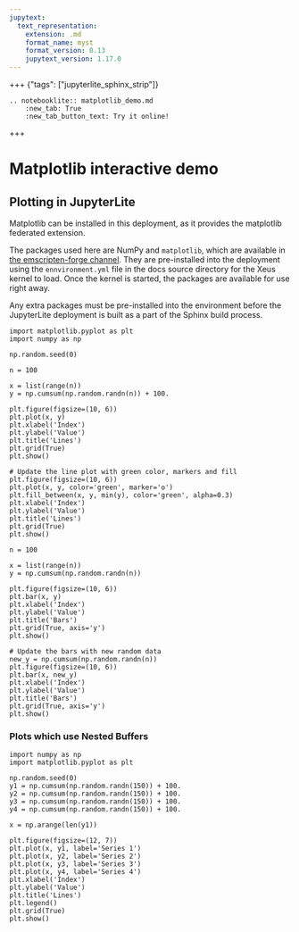 ```yaml
---
jupytext:
  text_representation:
    extension: .md
    format_name: myst
    format_version: 0.13
    jupytext_version: 1.17.0
---
```


+++ {"tags": ["jupyterlite_sphinx_strip"]}

<!-- Here, we specify the NotebookLite directive from jupyterlite-sphinx:
https://jupyterlite-sphinx.readthedocs.io/en/stable/directives/notebooklite.html

This directive is used to include a JupyterLite notebook in the documentation using
the Notebook interface. We'll use the "new tab" option to create a button that will
open the JupyterLite deployment with it, and customise the button text.

The button does not contain a style by default. You may use CSS to style it as per
your needs and requirements, according to the theme used. We describe it here:
https://jupyterlite-sphinx.readthedocs.io/en/stable/directives/try_examples.html#configuration

For the purposes of this demo, we have provided a custom CSS file in the
`docs/source/_static` directory, which is included in the Sphinx build process.

If the strip_tagged_cells configuration option is set in conf.py, any cell that is
wrapped in the `jupyterlite_sphinx_strip` tag will be stripped from the final output,
so that it won't be included in the JupyterLite deployment.
-->

```{eval-rst}
.. notebooklite:: matplotlib_demo.md
    :new_tab: True
    :new_tab_button_text: Try it online!
```

+++

# Matplotlib interactive demo

## Plotting in JupyterLite

Matplotlib can be installed in this deployment, as it provides the matplotlib federated extension.

The packages used here are NumPy and `matplotlib`, which are available in [the emscripten-forge channel](https://beta.mamba.pm/channels/emscripten-forge).
They are pre-installed into the deployment using the `ennvironment.yml` file in the docs source directory for the Xeus kernel to load. Once the kernel is started, the packages are available for use right away.

Any extra packages must be pre-installed into the environment before the JupyterLite deployment is built as a part of the Sphinx build process.

```{code-cell}
import matplotlib.pyplot as plt
import numpy as np

np.random.seed(0)

n = 100

x = list(range(n))
y = np.cumsum(np.random.randn(n)) + 100.

plt.figure(figsize=(10, 6))
plt.plot(x, y)
plt.xlabel('Index')
plt.ylabel('Value')
plt.title('Lines')
plt.grid(True)
plt.show()
```

```{code-cell}
# Update the line plot with green color, markers and fill
plt.figure(figsize=(10, 6))
plt.plot(x, y, color='green', marker='o')
plt.fill_between(x, y, min(y), color='green', alpha=0.3)
plt.xlabel('Index')
plt.ylabel('Value')
plt.title('Lines')
plt.grid(True)
plt.show()
```

```{code-cell}
n = 100

x = list(range(n))
y = np.cumsum(np.random.randn(n))

plt.figure(figsize=(10, 6))
plt.bar(x, y)
plt.xlabel('Index')
plt.ylabel('Value')
plt.title('Bars')
plt.grid(True, axis='y')
plt.show()
```

```{code-cell}
# Update the bars with new random data
new_y = np.cumsum(np.random.randn(n))
plt.figure(figsize=(10, 6))
plt.bar(x, new_y)
plt.xlabel('Index')
plt.ylabel('Value')
plt.title('Bars')
plt.grid(True, axis='y')
plt.show()
```

### Plots which use Nested Buffers

```{code-cell}
import numpy as np
import matplotlib.pyplot as plt

np.random.seed(0)
y1 = np.cumsum(np.random.randn(150)) + 100.
y2 = np.cumsum(np.random.randn(150)) + 100.
y3 = np.cumsum(np.random.randn(150)) + 100.
y4 = np.cumsum(np.random.randn(150)) + 100.

x = np.arange(len(y1))

plt.figure(figsize=(12, 7))
plt.plot(x, y1, label='Series 1')
plt.plot(x, y2, label='Series 2')
plt.plot(x, y3, label='Series 3')
plt.plot(x, y4, label='Series 4')
plt.xlabel('Index')
plt.ylabel('Value')
plt.title('Lines')
plt.legend()
plt.grid(True)
plt.show()
```